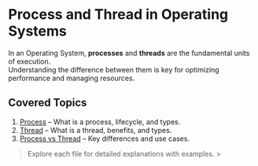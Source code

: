 # Process and Thread in Operating Systems

In an Operating System, **processes** and **threads** are the fundamental units of execution.  
Understanding the difference between them is key for optimizing performance and managing resources.

##  Covered Topics
1. [Process](process) – What is a process, lifecycle, and types.
2. [Thread](thread) – What is a thread, benefits, and types.
3. [Process vs Thread](process-vs-thread) – Key differences and use cases.

 > Explore each file for detailed explanations with examples. >
